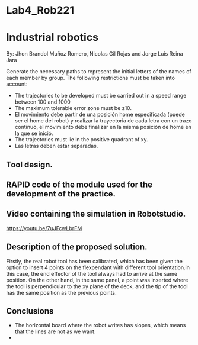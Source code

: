# Lab4_Rob221
# Industrial robotics

By: Jhon Brandol Muñoz Romero, Nicolas Gil Rojas and 
Jorge Luis Reina Jara

Generate the necessary paths to represent the initial letters of the names of each member by group.
The following restrictions must be taken into account:
- The trajectories to be developed must be carried out in a speed range between 100 and 1000
- The maximum tolerable error zone must be z10.
- El movimiento debe partir de una posición home especificada (puede ser el home del robot) y realizar la trayectoria de cada letra con un trazo continuo, el movimiento debe finalizar en la misma posición de home en la que se inició.
- The trajectories must lie in the positive quadrant of xy.
- Las letras deben estar separadas.


## Tool design.

## RAPID code of the module used for the development of the practice.

## Video containing the simulation in Robotstudio.

https://youtu.be/7uJFcwLbrFM

## Description of the proposed solution.
Firstly, the real robot tool has been calibrated, which has been given the option to insert 4 points on the flexpendant with different tool orientation.in this case, the end effector of the tool always had to arrive at the same position. On the other hand, in the same panel, a point was inserted where the tool is perpendicular to the xy plane of the deck, and the tip of the tool has the same position as the previous points.




## Conclusions
 - The horizontal board where the robot writes has slopes, which means that the lines are not as we want.
 - 



